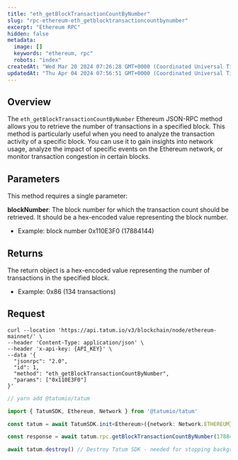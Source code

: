 ```yaml
---
title: "eth_getBlockTransactionCountByNumber"
slug: "rpc-ethereum-eth_getblocktransactioncountbynumber"
excerpt: "Ethereum RPC"
hidden: false
metadata: 
  image: []
  keywords: "ethereum, rpc"
  robots: "index"
createdAt: "Wed Mar 20 2024 07:26:28 GMT+0000 (Coordinated Universal Time)"
updatedAt: "Thu Apr 04 2024 07:56:51 GMT+0000 (Coordinated Universal Time)"
---
```

## Overview

The `eth_getBlockTransactionCountByNumber` Ethereum JSON-RPC method allows you to retrieve the number of transactions in a specified block. This method is particularly useful when you need to analyze the transaction activity of a specific block. You can use it to gain insights into network usage, analyze the impact of specific events on the Ethereum network, or monitor transaction congestion in certain blocks.

## Parameters

This method requires a single parameter:

**blockNumber**: The block number for which the transaction count should be retrieved. It should be a hex-encoded value representing the block number.

- Example: block number 0x110E3F0 (17884144)

## Returns

The return object is a hex-encoded value representing the number of transactions in the specified block.

- Example:  0x86 (134 transactions)

## Request

```curl cURL
curl --location 'https://api.tatum.io/v3/blockchain/node/ethereum-mainnet/' \
--header 'Content-Type: application/json' \
--header 'x-api-key: {API_KEY}' \
--data '{
  "jsonrpc": "2.0",
  "id": 1,
  "method": "eth_getBlockTransactionCountByNumber",
  "params": ["0x110E3F0"]
}'
```
```typescript JS SDK
// yarn add @tatumio/tatum

import { TatumSDK, Ethereum, Network } from '@tatumio/tatum'

const tatum = await TatumSDK.init<Ethereum>({network: Network.ETHEREUM})

const response = await tatum.rpc.getBlockTransactionCountByNumber(17884144)

await tatum.destroy() // Destroy Tatum SDK - needed for stopping background jobs
```
